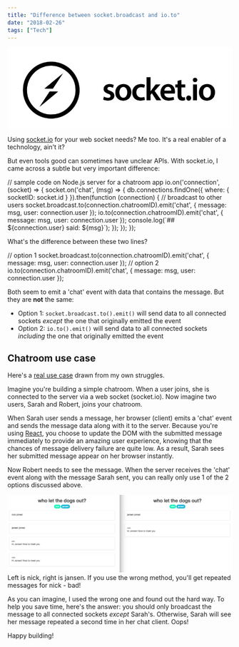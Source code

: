 ```yaml
---
title: "Difference between socket.broadcast and io.to"
date: "2018-02-26"
tags: ["Tech"]
---
```


![socket io logo](images/socket-io-logo.png)

Using [socket.io](https://socket.io/) for your web socket needs? Me too. It's a real enabler of a technology, ain't it?

But even tools good can sometimes have unclear APIs. With socket.io, I came across a subtle but very important difference:

// sample code on Node.js server for a chatroom app
io.on('connection', (socket) => {
  socket.on('chat', (msg) => {
    db.connections.findOne({
      where: { socketID: socket.id }
    }).then(function (connection) {
      // broadcast to other users
      socket.broadcast.to(connection.chatroomID).emit('chat', { message: msg, user: connection.user });
      io.to(connection.chatroomID).emit('chat', { message: msg, user: connection.user });
      console.log(\`## ${connection.user} said: ${msg}\`);
    });
  });
});

What's the difference between these two lines?

// option 1
socket.broadcast.to(connection.chatroomID).emit('chat', { message: msg, user: connection.user });
// option 2
io.to(connection.chatroomID).emit('chat', { message: msg, user: connection.user });

Both seem to emit a 'chat' event with data that contains the message. But they are **not** the same:

- Option 1: `socket.broadcast.to().emit()` will send data to all connected sockets _except_ the one that originally emitted the event
- Option 2: `io.to().emit()` will send data to all connected sockets _including_ the one that originally emitted the event

## Chatroom use case

Here's a [real use case](https://github.com/nickangtc/HTHT-chat) drawn from my own struggles.

Imagine you're building a simple chatroom. When a user joins, she is connected to the server via a web socket (socket.io). Now imagine two users, Sarah and Robert, joins your chatroom.

When Sarah user sends a message, her browser (client) emits a 'chat' event and sends the message data along with it to the server. Because you're using [React](https://reactjs.org/), you choose to update the DOM with the submitted message immediately to provide an amazing user experience, knowing that the chances of message delivery failure are quite low. As a result, Sarah sees her submitted message appear on her browser instantly.

Now Robert needs to see the message. When the server receives the 'chat' event along with the message Sarah sent, you can really only use 1 of the 2 options discussed above.

![difference between socket.broadcast and io.to nickang blog](images/socket-broadcast-io-1024x353.png) Left is nick, right is jansen. If you use the wrong method, you'll get repeated messages for nick - bad!

As you can imagine, I used the wrong one and found out the hard way. To help you save time, here's the answer: you should only broadcast the message to all connected sockets _except_ Sarah's. Otherwise, Sarah will see her message repeated a second time in her chat client. Oops!

Happy building!
